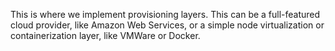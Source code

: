 This is where we implement provisioning layers. This can be a full-featured
cloud provider, like Amazon Web Services, or a simple node virtualization
or containerization layer, like VMWare or Docker.
